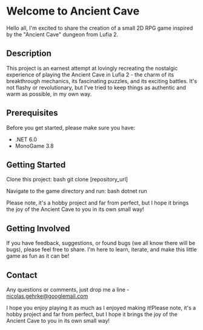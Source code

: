 # Welcome to Ancient Cave

Hello all, I'm excited to share the creation of a small 2D RPG game inspired by the "Ancient Cave" dungeon from Lufia 2.

## Description

This project is an earnest attempt at lovingly recreating the nostalgic experience of playing the Ancient Cave in Lufia 2 - the charm of its breakthrough mechanics, its fascinating puzzles, and its exciting battles. It's not flashy or revolutionary, but I've tried to keep things as authentic and warm as possible, in my own way.

## Prerequisites

Before you get started, please make sure you have:
- .NET 6.0
- MonoGame 3.8

## Getting Started

Clone this project:
bash git clone [repository_url]

Navigate to the game directory and run:
bash dotnet run

Please note, it's a hobby project and far from perfect, but I hope it brings the joy of the Ancient Cave to you in its own small way!

## Getting Involved

If you have feedback, suggestions, or found bugs (we all know there will be bugs), please feel free to share. I'm here to learn, iterate, and make this little game as fun as it can be!

## Contact

Any questions or comments, just drop me a line - [nicolas.gehrke@googlemail.com](mailto:nicolas.gehrke@googlemail.com)

I hope you enjoy playing it as much as I enjoyed making it!Please note, it's a hobby project and far from perfect, but I hope it brings the joy of the Ancient Cave to you in its own small way!
